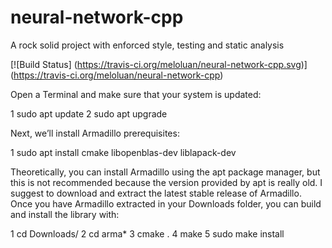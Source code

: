 neural-network-cpp
==================
A rock solid project with enforced style, testing and static analysis

[![Build Status]
    (https://travis-ci.org/meloluan/neural-network-cpp.svg)]
    (https://travis-ci.org/meloluan/neural-network-cpp)

Open a Terminal and make sure that your system is updated:

1 sudo apt update
2 sudo apt upgrade

Next, we’ll install Armadillo prerequisites:

1 sudo apt install cmake libopenblas-dev liblapack-dev

Theoretically, you can install Armadillo using the apt package manager, but this is not recommended because the version provided by apt is really old. I suggest to download and extract the latest stable release of Armadillo. Once you have Armadillo extracted in your Downloads folder, you can build and install the library with:

1 cd Downloads/
2 cd arma*
3 cmake .
4 make
5 sudo make install